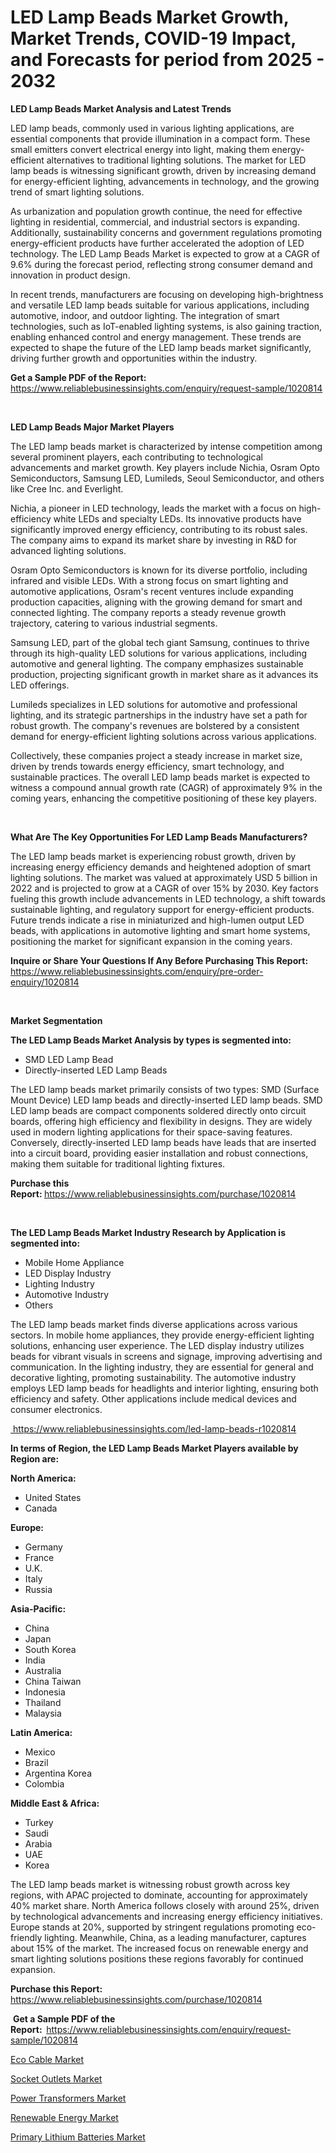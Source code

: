 <p><h1>LED Lamp Beads Market Growth, Market Trends, COVID-19 Impact, and Forecasts for period from 2025 - 2032</h1></p><p><strong>LED Lamp Beads Market Analysis and Latest Trends</strong></p>
<p><p>LED lamp beads, commonly used in various lighting applications, are essential components that provide illumination in a compact form. These small emitters convert electrical energy into light, making them energy-efficient alternatives to traditional lighting solutions. The market for LED lamp beads is witnessing significant growth, driven by increasing demand for energy-efficient lighting, advancements in technology, and the growing trend of smart lighting solutions.</p><p>As urbanization and population growth continue, the need for effective lighting in residential, commercial, and industrial sectors is expanding. Additionally, sustainability concerns and government regulations promoting energy-efficient products have further accelerated the adoption of LED technology. The LED Lamp Beads Market is expected to grow at a CAGR of 9.6% during the forecast period, reflecting strong consumer demand and innovation in product design.</p><p>In recent trends, manufacturers are focusing on developing high-brightness and versatile LED lamp beads suitable for various applications, including automotive, indoor, and outdoor lighting. The integration of smart technologies, such as IoT-enabled lighting systems, is also gaining traction, enabling enhanced control and energy management. These trends are expected to shape the future of the LED lamp beads market significantly, driving further growth and opportunities within the industry.</p></p>
<p><strong>Get a Sample PDF of the Report:&nbsp;</strong> <a href="https://www.reliablebusinessinsights.com/enquiry/request-sample/1020814?utm_campaign=116&utm_medium=2&utm_source=Github&utm_content=ia&utm_term=13022025&utm_id=led-lamp-beads">https://www.reliablebusinessinsights.com/enquiry/request-sample/1020814</a></p>
<p>&nbsp;</p>
<p><strong>LED Lamp Beads Major Market Players</strong></p>
<p><p>The LED lamp beads market is characterized by intense competition among several prominent players, each contributing to technological advancements and market growth. Key players include Nichia, Osram Opto Semiconductors, Samsung LED, Lumileds, Seoul Semiconductor, and others like Cree Inc. and Everlight.</p><p>Nichia, a pioneer in LED technology, leads the market with a focus on high-efficiency white LEDs and specialty LEDs. Its innovative products have significantly improved energy efficiency, contributing to its robust sales. The company aims to expand its market share by investing in R&D for advanced lighting solutions.</p><p>Osram Opto Semiconductors is known for its diverse portfolio, including infrared and visible LEDs. With a strong focus on smart lighting and automotive applications, Osram's recent ventures include expanding production capacities, aligning with the growing demand for smart and connected lighting. The company reports a steady revenue growth trajectory, catering to various industrial segments.</p><p>Samsung LED, part of the global tech giant Samsung, continues to thrive through its high-quality LED solutions for various applications, including automotive and general lighting. The company emphasizes sustainable production, projecting significant growth in market share as it advances its LED offerings.</p><p>Lumileds specializes in LED solutions for automotive and professional lighting, and its strategic partnerships in the industry have set a path for robust growth. The company's revenues are bolstered by a consistent demand for energy-efficient lighting solutions across various applications.</p><p>Collectively, these companies project a steady increase in market size, driven by trends towards energy efficiency, smart technology, and sustainable practices. The overall LED lamp beads market is expected to witness a compound annual growth rate (CAGR) of approximately 9% in the coming years, enhancing the competitive positioning of these key players.</p></p>
<p>&nbsp;</p>
<p><strong>What Are The Key Opportunities For LED Lamp Beads Manufacturers?</strong></p>
<p><p>The LED lamp beads market is experiencing robust growth, driven by increasing energy efficiency demands and heightened adoption of smart lighting solutions. The market was valued at approximately USD 5 billion in 2022 and is projected to grow at a CAGR of over 15% by 2030. Key factors fueling this growth include advancements in LED technology, a shift towards sustainable lighting, and regulatory support for energy-efficient products. Future trends indicate a rise in miniaturized and high-lumen output LED beads, with applications in automotive lighting and smart home systems, positioning the market for significant expansion in the coming years.</p></p>
<p><strong>Inquire or Share Your Questions If Any Before Purchasing This Report:</strong> <a href="https://www.reliablebusinessinsights.com/enquiry/pre-order-enquiry/1020814?utm_campaign=116&utm_medium=2&utm_source=Github&utm_content=ia&utm_term=13022025&utm_id=led-lamp-beads">https://www.reliablebusinessinsights.com/enquiry/pre-order-enquiry/1020814</a></p>
<p>&nbsp;</p>
<p><strong>Market Segmentation</strong></p>
<p><strong>The LED Lamp Beads Market Analysis by types is segmented into:</strong></p>
<p><ul><li>SMD LED Lamp Bead</li><li>Directly-inserted LED Lamp Beads</li></ul></p>
<p><p>The LED lamp beads market primarily consists of two types: SMD (Surface Mount Device) LED lamp beads and directly-inserted LED lamp beads. SMD LED lamp beads are compact components soldered directly onto circuit boards, offering high efficiency and flexibility in designs. They are widely used in modern lighting applications for their space-saving features. Conversely, directly-inserted LED lamp beads have leads that are inserted into a circuit board, providing easier installation and robust connections, making them suitable for traditional lighting fixtures.</p></p>
<p><strong>Purchase this Report:&nbsp;</strong><a href="https://www.reliablebusinessinsights.com/purchase/1020814?utm_campaign=116&utm_medium=2&utm_source=Github&utm_content=ia&utm_term=13022025&utm_id=led-lamp-beads">https://www.reliablebusinessinsights.com/purchase/1020814</a></p>
<p>&nbsp;</p>
<p><strong>The LED Lamp Beads Market Industry Research by Application is segmented into:</strong></p>
<p><ul><li>Mobile Home Appliance</li><li>LED Display Industry</li><li>Lighting Industry</li><li>Automotive Industry</li><li>Others</li></ul></p>
<p><p>The LED lamp beads market finds diverse applications across various sectors. In mobile home appliances, they provide energy-efficient lighting solutions, enhancing user experience. The LED display industry utilizes beads for vibrant visuals in screens and signage, improving advertising and communication. In the lighting industry, they are essential for general and decorative lighting, promoting sustainability. The automotive industry employs LED lamp beads for headlights and interior lighting, ensuring both efficiency and safety. Other applications include medical devices and consumer electronics.</p></p>
<p><a href="https://www.reliablebusinessinsights.com/led-lamp-beads-r1020814?utm_campaign=116&utm_medium=2&utm_source=Github&utm_content=ia&utm_term=13022025&utm_id=led-lamp-beads">&nbsp;https://www.reliablebusinessinsights.com/led-lamp-beads-r1020814</a></p>
<p><strong>In terms of Region, the LED Lamp Beads Market Players available by Region are:</strong></p>
<p>
    <p> <strong> North America: </strong>
        <ul>
            <li>United States</li>
            <li>Canada</li>
        </ul>
        </p> 
    <p> <strong> Europe: </strong>
        <ul>
            <li>Germany</li>
            <li>France</li>
            <li>U.K.</li>
            <li>Italy</li>
            <li>Russia</li>
        </ul>
        </p> 
    <p> <strong> Asia-Pacific: </strong>
        <ul>
            <li>China</li>
            <li>Japan</li>
            <li>South Korea</li>
            <li>India</li>
            <li>Australia</li>
            <li>China Taiwan</li>
            <li>Indonesia</li>
            <li>Thailand</li>
            <li>Malaysia</li>
        </ul>
        </p> 
    <p> <strong> Latin America: </strong>
        <ul>
            <li>Mexico</li>
            <li>Brazil</li>
            <li>Argentina Korea</li>
            <li>Colombia</li>
        </ul>
        </p> 
    <p> <strong> Middle East & Africa: </strong>
        <ul>
            <li>Turkey</li>
            <li>Saudi</li>
            <li>Arabia</li>
            <li>UAE</li>
            <li>Korea</li>
        </ul>
    </p>
    </p>
<p><p>The LED lamp beads market is witnessing robust growth across key regions, with APAC projected to dominate, accounting for approximately 40% market share. North America follows closely with around 25%, driven by technological advancements and increasing energy efficiency initiatives. Europe stands at 20%, supported by stringent regulations promoting eco-friendly lighting. Meanwhile, China, as a leading manufacturer, captures about 15% of the market. The increased focus on renewable energy and smart lighting solutions positions these regions favorably for continued expansion.</p></p>
<p><strong>Purchase this Report: </strong><a href="https://www.reliablebusinessinsights.com/purchase/1020814?utm_campaign=116&utm_medium=2&utm_source=Github&utm_content=ia&utm_term=13022025&utm_id=led-lamp-beads">https://www.reliablebusinessinsights.com/purchase/1020814</a></p>
<p>&nbsp;<strong>Get a Sample PDF of the Report:&nbsp;&nbsp;</strong><a href="https://www.reliablebusinessinsights.com/enquiry/request-sample/1020814?utm_campaign=116&utm_medium=2&utm_source=Github&utm_content=ia&utm_term=13022025&utm_id=led-lamp-beads">https://www.reliablebusinessinsights.com/enquiry/request-sample/1020814</a></p>
<p><strong></strong></p>
<p><p><a href="https://github.com/tandiapannas/Market-Research-Report-List-1/blob/main/eco-cable-market.md?utm_campaign=116&utm_medium=2&utm_source=Github&utm_content=ia&utm_term=13022025&utm_id=led-lamp-beads">Eco Cable Market</a></p><p><a href="https://github.com/balapopepi/Market-Research-Report-List-1/blob/main/socket-outlets-market.md?utm_campaign=116&utm_medium=2&utm_source=Github&utm_content=ia&utm_term=13022025&utm_id=led-lamp-beads">Socket Outlets Market</a></p><p><a href="https://github.com/azorrotutus/Market-Research-Report-List-1/blob/main/power-transformers-market.md?utm_campaign=116&utm_medium=2&utm_source=Github&utm_content=ia&utm_term=13022025&utm_id=led-lamp-beads">Power Transformers Market</a></p><p><a href="https://github.com/lynlynyusay/Market-Research-Report-List-1/blob/main/renewable-energy-market.md?utm_campaign=116&utm_medium=2&utm_source=Github&utm_content=ia&utm_term=13022025&utm_id=led-lamp-beads">Renewable Energy Market</a></p><p><a href="https://github.com/spoorsusama/Market-Research-Report-List-1/blob/main/primary-lithium-batteries-market.md?utm_campaign=116&utm_medium=2&utm_source=Github&utm_content=ia&utm_term=13022025&utm_id=led-lamp-beads">Primary Lithium Batteries Market</a></p></p>